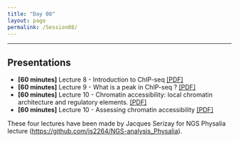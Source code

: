 ```yaml
---
title: "Day 08"
layout: page
permalink: /Session08/
---
```


---
## Presentations

- **\[60 minutes\]** Lecture 8 - Introduction to ChIP-seq
[[PDF]](08_ChIPseqIntro.pdf)
- **\[60 minutes\]** Lecture 9 - What is a peak in ChIP-seq ?
[[PDF]](09_MappingPeaks.pdf)
- **\[60 minutes\]** Lecture 10 - Chromatin accessibility: local chromatin architecture and regulatory elements.
[[PDF]](10_ChromatinAccessibility.pdf)
- **\[60 minutes\]** Lecture 10 - Assessing chromatin accessibility
[[PDF]](10_ChromatinAccessibility2.pdf)

These four lectures have been made by Jacques Serizay for NGS Physalia lecture (https://github.com/js2264/NGS-analysis_Physalia).
